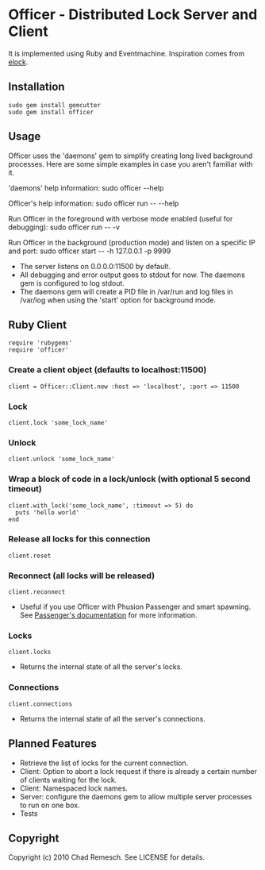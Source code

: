 # Officer - Distributed Lock Server and Client

It is implemented using Ruby and Eventmachine. Inspiration comes from [elock](http://github.com/dustin/elock).

## Installation

    sudo gem install gemcutter
    sudo gem install officer

## Usage

Officer uses the 'daemons' gem to simplify creating long lived background processes.
Here are some simple examples in case you aren't familiar with it.

'daemons' help information:
    sudo officer --help

Officer's help information:
    sudo officer run -- --help

Run Officer in the foreground with verbose mode enabled (useful for debugging):
    sudo officer run -- -v

Run Officer in the background (production mode) and listen on a specific IP and port:
    sudo officer start -- -h 127.0.0.1 -p 9999

- The server listens on 0.0.0.0:11500 by default.
- All debugging and error output goes to stdout for now.  The daemons gem is configured to log stdout.
- The daemons gem will create a PID file in /var/run and log files in /var/log when using the 'start' option for background mode.

## Ruby Client

    require 'rubygems'
    require 'officer'

### Create a client object (defaults to localhost:11500)

    client = Officer::Client.new :host => 'localhost', :port => 11500

### Lock

    client.lock 'some_lock_name'

### Unlock

    client.unlock 'some_lock_name'

### Wrap a block of code in a lock/unlock (with optional 5 second timeout)

    client.with_lock('some_lock_name', :timeout => 5) do
      puts 'hello world'
    end

### Release all locks for this connection

    client.reset

### Reconnect (all locks will be released)

    client.reconnect

- Useful if you use Officer with Phusion Passenger and smart spawning.  See [Passenger's documentation](http://www.modrails.com/documentation/Users%20guide%20Apache.html#_smart_spawning_gotcha_1_unintential_file_descriptor_sharing) for more information.

### Locks

    client.locks

- Returns the internal state of all the server's locks.

### Connections

    client.connections

- Returns the internal state of all the server's connections.

## Planned Features

- Retrieve the list of locks for the current connection.
- Client: Option to abort a lock request if there is already a certain number of clients waiting for the lock.
- Client: Namespaced lock names.
- Server: configure the daemons gem to allow multiple server processes to run on one box.
- Tests

## Copyright

Copyright (c) 2010 Chad Remesch. See LICENSE for details.
